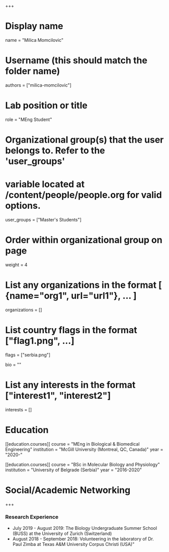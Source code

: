 +++
# Display name
name = "Milica Momcilovic"

# Username (this should match the folder name)
authors = ["milica-momcilovic"]

# Lab position or title
role = "MEng Student"

# Organizational group(s) that the user belongs to. Refer to the 'user_groups'
# variable located at /content/people/people.org for valid options.
user_groups = ["Master's Students"]

# Order within organizational group on page
weight = 4

# List any organizations in the format [ {name="org1", url="url1"}, ... ]
organizations = []

# List country flags in the format ["flag1.png", ...]
flags = ["serbia.png"]

bio = ""

# List any interests in the format ["interest1", "interest2"]
interests = []

# Education
[[education.courses]]
course = "MEng in Biological & Biomedical Engineering"
institution = "McGill University (Montreal, QC, Canada)"
year = "2020-"

[[education.courses]]
course = "BSc in Molecular Biology and Physiology"
institution = "University of Belgrade (Serbia)"
year = "2016-2020"

# Social/Academic Networking
+++

### Research Experience
- July 2019 - August 2019: The Biology Undergraduate Summer School (BUSS) at the
  University of Zurich (Switzerland)
- August 2018 - September 2018: Volunteering in the laboratory of Dr. Paul Zimba
  at Texas A&M University Corpus Christi (USA)"

